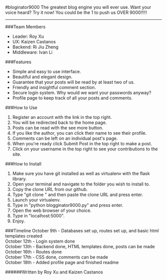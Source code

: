 #bloginator9000
The greatest blog engine you will ever use. Want your voice heard? Try it now!
You could be the 1 to push us OVER 9000!!!!!
<hr>

###Team Members
- Leader: Roy Xu
- UX: Kaizen Castanos
- Backend: Ri Jiu Zheng
- Middleware: Ivan Li

###Features
- Simple and easy to use interface.
- Beautiful and elegant design.
- Guarantee that your posts will be read by at least two of us.
- Friendly and insightful comment section.
- Secure login system. Why would we want your passwords anyway?
- Profile page to keep track of all your posts and comments.

###How to Use
1. Register an account with the link in the top right.
2. You will be redirected back to the home page.
3. Posts can be read with the see more button.
4. If you like the author, you can click their name to see their profile.
5. Comments can be left on an individual post's page.
6. When you're ready click Submit Post in the top right to make a post.
7. Click on your username in the top right to see your contributions to the site.

###How to Install
1. Make sure you have git installed as well as virtualenv with the flask library.
2. Open your terminal and navigate to the folder you wish to install to.
3. Copy the clone URL from our github.
4. Type "git clone " and then paste the clone URL and press enter.
5. Launch your virtualenv.
6. Type in "python blogginator9000.py" and press enter.
7. Open the web browser of your choice.
8. Type in "localhost:5000".
9. Enjoy.

###Timeline
October 9th - Databases set up, routes set up, and basic html templates created
<br>
October 12th - Login system done
<br>
October 13th - Backend done, HTML templates done, posts can be made
<br>
October 16th - Routes done
<br>
October 17th - CSS done, comments can be made
<br>
October 18th - Added profile page and finished readme

######Written by Roy Xu and Kaizen Castanos

